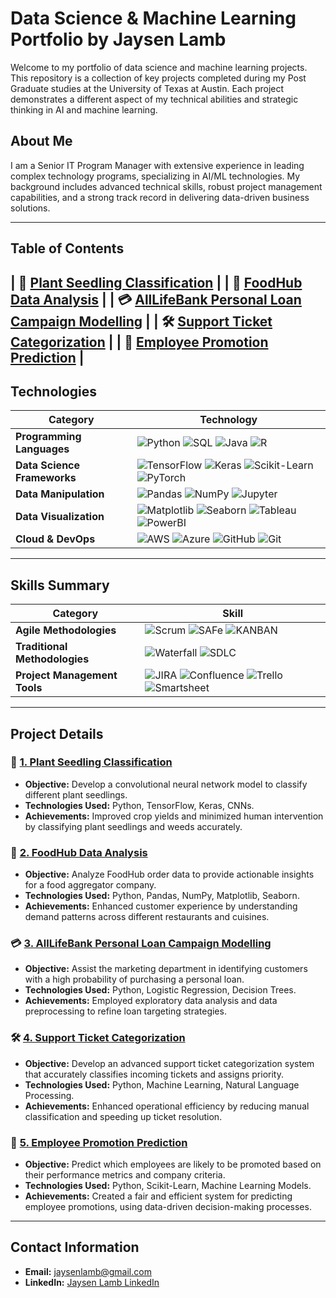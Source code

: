 # **Data Science & Machine Learning Portfolio** by **Jaysen Lamb**

Welcome to my portfolio of data science and machine learning projects. This repository is a collection of key projects completed during my Post Graduate studies at the University of Texas at Austin. Each project demonstrates a different aspect of my technical abilities and strategic thinking in AI and machine learning.

## **About Me**

I am a Senior IT Program Manager with extensive experience in leading complex technology programs, specializing in AI/ML technologies. My background includes advanced technical skills, robust project management capabilities, and a strong track record in delivering data-driven business solutions.

---

## **Table of Contents**

| 🌱 [Plant Seedling Classification](./Plant_Seedlings_Classification.ipynb) |
| 🍔 [FoodHub Data Analysis](./Copy_of_FoodHub_Order_Analysis_Jaysen_Lamb_2_1_24.ipynb) |
| 💳 [AllLifeBank Personal Loan Campaign Modelling](./AllLifeBank_Personal_Loan_Campaign_Modelling) |
| 🛠️ [Support Ticket Categorization](./Support_Project.ipynb) |
| 🎯 [Employee Promotion Prediction](./Employee_Promotion_Prediction_Project.ipynb) |
---
## **Technologies**

| **Category**               | **Technology**                                                                                                                                                                                                                                           |
|----------------------------|----------------------------------------------------------------------------------------------------------------------------------------------------------------------------------------------------------------------------------------------------------|
| **Programming Languages**   | ![Python](https://img.shields.io/badge/Python-3.8-blue?logo=python&logoColor=white) ![SQL](https://img.shields.io/badge/SQL-yellow?logo=postgresql&logoColor=white) ![Java](https://img.shields.io/badge/Java-1.8-red?logo=java&logoColor=white) ![R](https://img.shields.io/badge/R-4.0-blue?logo=r&logoColor=white) |
| **Data Science Frameworks** | ![TensorFlow](https://img.shields.io/badge/TensorFlow-2.0-orange?logo=tensorflow&logoColor=white) ![Keras](https://img.shields.io/badge/Keras-2.0-red?logo=keras&logoColor=white) ![Scikit-Learn](https://img.shields.io/badge/Scikit--Learn-0.24-orange?logo=scikit-learn&logoColor=white) ![PyTorch](https://img.shields.io/badge/PyTorch-1.8-orange?logo=pytorch&logoColor=white) |
| **Data Manipulation**       | ![Pandas](https://img.shields.io/badge/Pandas-1.2.0-blue?logo=pandas&logoColor=white) ![NumPy](https://img.shields.io/badge/NumPy-1.19-blue?logo=numpy&logoColor=white) ![Jupyter](https://img.shields.io/badge/Jupyter-Notebook-orange?logo=jupyter&logoColor=white)                         |
| **Data Visualization**      | ![Matplotlib](https://img.shields.io/badge/Matplotlib-3.3-blue?logo=python&logoColor=white) ![Seaborn](https://img.shields.io/badge/Seaborn-0.11-blue?logo=python&logoColor=white) ![Tableau](https://img.shields.io/badge/Tableau-2020.4-orange?logo=tableau&logoColor=white) ![PowerBI](https://img.shields.io/badge/PowerBI-Data-blue?logo=powerbi&logoColor=white) |
| **Cloud & DevOps**          | ![AWS](https://img.shields.io/badge/AWS-Cloud-orange?logo=amazonaws&logoColor=white) ![Azure](https://img.shields.io/badge/Azure-Cloud-blue?logo=microsoft-azure&logoColor=white) ![GitHub](https://img.shields.io/badge/GitHub-Version_Control-black?logo=github&logoColor=white) ![Git](https://img.shields.io/badge/Git-Version_Control-black?logo=git&logoColor=white) |

---

## **Skills Summary**

| **Category**                 | **Skill**                                                                                                                                                                                                                                              |
|------------------------------|--------------------------------------------------------------------------------------------------------------------------------------------------------------------------------------------------------------------------------------------------------|
| **Agile Methodologies**       | ![Scrum](https://img.shields.io/badge/Scrum-Agile-ff69b4?logo=scrumalliance&logoColor=white) ![SAFe](https://img.shields.io/badge/SAFe-Scaled_Agile-orange?logo=safe&logoColor=white) ![KANBAN](https://img.shields.io/badge/KANBAN-Agile-blue?logo=kanban&logoColor=white)                  |
| **Traditional Methodologies** | ![Waterfall](https://img.shields.io/badge/Waterfall-Methodology-blue?logo=waterfall&logoColor=white) ![SDLC](https://img.shields.io/badge/SDLC-Methodology-green?logo=project-management&logoColor=white)                                                                                   |
| **Project Management Tools**  | ![JIRA](https://img.shields.io/badge/JIRA-Project-blue?logo=jira&logoColor=white) ![Confluence](https://img.shields.io/badge/Confluence-Documentation-blue?logo=confluence&logoColor=white) ![Trello](https://img.shields.io/badge/Trello-Task_Management-blue?logo=trello&logoColor=white) ![Smartsheet](https://img.shields.io/badge/Smartsheet-Task_Management-green?logo=smartsheet&logoColor=white) |

---

## **Project Details**

### 🌱 **[1. Plant Seedling Classification](./Plant_Seedlings_Classification.ipynb)**
- **Objective:** Develop a convolutional neural network model to classify different plant seedlings.
- **Technologies Used:** Python, TensorFlow, Keras, CNNs.
- **Achievements:** Improved crop yields and minimized human intervention by classifying plant seedlings and weeds accurately.

### 🍔 **[2. FoodHub Data Analysis](./Copy_of_FoodHub_Order_Analysis_Jaysen_Lamb_2_1_24.ipynb)**
- **Objective:** Analyze FoodHub order data to provide actionable insights for a food aggregator company.
- **Technologies Used:** Python, Pandas, NumPy, Matplotlib, Seaborn.
- **Achievements:** Enhanced customer experience by understanding demand patterns across different restaurants and cuisines.

### 💳 **[3. AllLifeBank Personal Loan Campaign Modelling](./AllLifeBank_Personal_Loan_Campaign_Modelling)**
- **Objective:** Assist the marketing department in identifying customers with a high probability of purchasing a personal loan.
- **Technologies Used:** Python, Logistic Regression, Decision Trees.
- **Achievements:** Employed exploratory data analysis and data preprocessing to refine loan targeting strategies.

### 🛠️ **[4. Support Ticket Categorization](./Support_Ticket_Project.ipynb)**
- **Objective:** Develop an advanced support ticket categorization system that accurately classifies incoming tickets and assigns priority.
- **Technologies Used:** Python, Machine Learning, Natural Language Processing.
- **Achievements:** Enhanced operational efficiency by reducing manual classification and speeding up ticket resolution.

### 🎯 **[5. Employee Promotion Prediction](./Employee_Promotion_Prediction_Project.ipynb)**
- **Objective:** Predict which employees are likely to be promoted based on their performance metrics and company criteria.
- **Technologies Used:** Python, Scikit-Learn, Machine Learning Models.
- **Achievements:** Created a fair and efficient system for predicting employee promotions, using data-driven decision-making processes.

---
## **Contact Information**

- **Email:** [jaysenlamb@gmail.com](mailto:jaysenlamb@gmail.com)
- **LinkedIn:** [Jaysen Lamb LinkedIn](https://linkedin.com/in/jaysenlamb)
